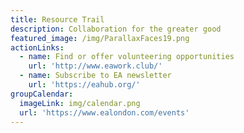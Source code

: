 ```yaml
---
title: Resource Trail
description: Collaboration for the greater good
featured_image: /img/ParallaxFaces19.png
actionLinks:
  - name: Find or offer volunteering opportunities
    url: 'http://www.eawork.club/'
  - name: Subscribe to EA newsletter
    url: 'https://eahub.org/'
groupCalendar:
  imageLink: img/calendar.png
  url: 'https://www.ealondon.com/events'
---
```

